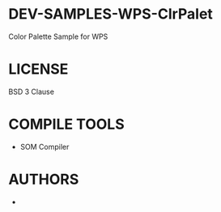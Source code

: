 # DEV-SAMPLES-WPS-ClrPalet
Color Palette Sample for WPS

LICENSE
========
BSD 3 Clause

COMPILE TOOLS
==============
- SOM Compiler

AUTHORS
=============
- 
